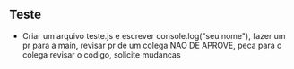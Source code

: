 ## Teste 

- Criar um arquivo teste.js e escrever console.log("seu nome"), fazer um pr para a main, revisar pr de um colega NAO DE APROVE, peca para o colega revisar o codigo, solicite mudancas
